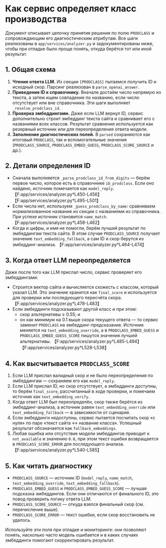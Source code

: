 # Как сервис определяет класс производства

Документ описывает цепочку принятия решения по полю `PRODCLASS` и сопровождающим
его диагностическим атрибутам. Все шаги реализованы в
`app/services/analyzer.py` и задокументированы ниже, чтобы при отладке было
проще понять, откуда берётся тот или иной результат.

## 1. Общая схема

1. **Чтение ответа LLM.** Из секции `[PRODCLASS]` пытаемся получить ID и
   исходный скор. Парсинг реализован в `parse_openai_answer`.
2. **Приведение ID к справочнику.** Вначале достаём число напрямую из текста, а
   затем ищем совпадение по названию, если число отсутствует или вне справочника.
   Эти шаги выполняет `_resolve_prodclass_id`.
3. **Проверка эмбеддингами.** Даже если LLM вернул ID, сервис дополнительно
   строит эмбеддинг текста сайта и сравнивает его с названиями всех классов.
   Результат сравнения используется как резервный источник или для переопределения
   ответа модели.
4. **Заполнение диагностических полей.** В `parsed` сохраняются как итоговый
   `PRODCLASS`, так и вспомогательные значения (`PRODCLASS_SOURCE`,
   `PRODCLASS_EMBED_GUESS`, `PRODCLASS_SCORE_SOURCE` и др.).

## 2. Детали определения ID

* Сначала выполняется `_parse_prodclass_id_from_digits` — берём первое число,
  которое есть в справочнике `ib_prodclass`. Если оно найдено, источник помечается
  как `model_reply`.【F:app/services/analyzer.py†L450-L456】【F:app/services/analyzer.py†L495-L501】
* Если числа нет, используем `_guess_prodclass_by_name`: сравниваем нормализованное
  название из секции с названиями из справочника. При успехе источник становится
  `name_match`.【F:app/services/analyzer.py†L458-L462】
* Когда и цифры, и имя не помогли, берём лучший результат по эмбеддингам текста
  сайта. В этом случае `PRODCLASS_SOURCE` получает значение
  `text_embedding_fallback`, а сам ID и скор берутся из эмбеддинг-анализа.
  【F:app/services/analyzer.py†L464-L474】

## 3. Когда ответ LLM переопределяется

Даже после того как LLM прислал число, сервис проверяет его эмбеддингами:

* Строится вектор сайта и вычисляется схожесть с классом, который указал LLM.
  Это значение хранится как `final_score` и используется для проверки или
  последующего пересчёта скора.【F:app/services/analyzer.py†L478-L483】
* Если эмбеддинги подсказывают другой класс и при этом:
  * скор альтернативы ≥ 0.55; и
  * он как минимум на 0.1 выше скора текущего ответа —
  то сервис заменит `PRODCLASS` на эмбеддинг-предсказание. Источник меняется на
  `text_embedding_override`, а в `PRODCLASS_EMBED_GUESS` и
  `PRODCLASS_EMBED_GUESS_SCORE` пишутся значения лучшей альтернативы.
  【F:app/services/analyzer.py†L485-L494】【F:app/services/analyzer.py†L528-L538】

## 4. Как высчитывается `PRODCLASS_SCORE`

1. Если LLM прислал валидный скор и не было переопределения по эмбеддингам —
   сохраняем его как `model_reply`.
2. Если LLM прислал ID, но скор отсутствует, а эмбеддинги доступны, то берём
   `final_score`, рассчитанный в ходе проверки, и помечаем источник как
   `text_embedding_verify`.
3. Когда ответ LLM был переопределён, скор также берётся из эмбеддинг-анализа,
   а источник равен `text_embedding_override` или `text_embedding_fallback` — в
   зависимости от сценария.
4. Если эмбеддинги недоступны, сервис пытается посчитать скор «с нуля» по паре
   «текст сайта ↔ название класса». Успешный результат обозначается как
   `fallback_embeddings`.
5. Любая ошибка или отсутствие модели эмбеддингов приводит к `not_available` и
   значению `0.0`, при этом текст ошибки возвращается в
   `PRODCLASS_SCORE_ERROR` для последующего анализа.
   【F:app/services/analyzer.py†L540-L585】

## 5. Как читать диагностику

* `PRODCLASS_SOURCE` — источник ID (`model_reply`, `name_match`,
  `text_embedding_override`, `text_embedding_fallback`).
* `PRODCLASS_EMBED_GUESS` и `PRODCLASS_EMBED_GUESS_SCORE` — лучшая подсказка
  эмбеддингов. Если они отличаются от финального ID, это повод проверить логику
  ответа LLM.
* `PRODCLASS_SCORE_SOURCE` — откуда взялся финальный скор (см. перечисление выше).
* `PRODCLASS_SCORE_ERROR` — текст ошибки, если скор восстановить не удалось.

Используйте эти поля при отладке и мониторинге: они позволяют понять, насколько
часто модель ошибается и в каких случаях эмбеддинги помогают скорректировать
результат.
